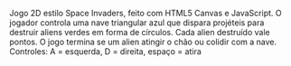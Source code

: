 Jogo 2D estilo Space Invaders, feito com HTML5 Canvas e JavaScript. O jogador controla uma nave triangular azul que dispara projéteis para destruir aliens verdes em forma de círculos. Cada alien destruído vale pontos. O jogo termina se um alien atingir o chão ou colidir com a nave.
Controles: A = esquerda, D = direita, espaço = atira
